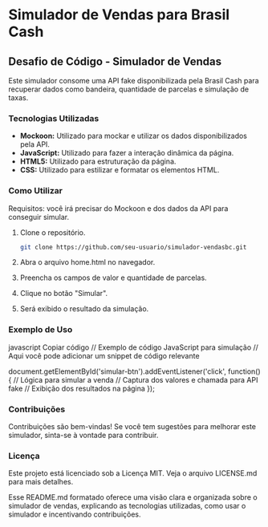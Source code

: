 # Simulador de Vendas para Brasil Cash

## Desafio de Código - Simulador de Vendas

Este simulador consome uma API fake disponibilizada pela Brasil Cash para recuperar dados como bandeira, quantidade de parcelas e simulação de taxas.

### Tecnologias Utilizadas

- **Mockoon:** Utilizado para mockar e utilizar os dados disponibilizados pela API.
- **JavaScript:** Utilizado para fazer a interação dinâmica da página.
- **HTML5:** Utilizado para estruturação da página.
- **CSS:** Utilizado para estilizar e formatar os elementos HTML.

### Como Utilizar

Requisitos: você irá precisar do Mockoon e dos dados da API para conseguir simular.

1. Clone o repositório.

   ```bash
   git clone https://github.com/seu-usuario/simulador-vendasbc.git

   ```

2. Abra o arquivo home.html no navegador.

3. Preencha os campos de valor e quantidade de parcelas.

4. Clique no botão "Simular".

5. Será exibido o resultado da simulação.

### Exemplo de Uso

javascript
Copiar código
// Exemplo de código JavaScript para simulação
// Aqui você pode adicionar um snippet de código relevante

document.getElementById('simular-btn').addEventListener('click', function() {
// Lógica para simular a venda
// Captura dos valores e chamada para API fake
// Exibição dos resultados na página
});

### Contribuições

Contribuições são bem-vindas! Se você tem sugestões para melhorar este simulador, sinta-se à vontade para contribuir.

### Licença

Este projeto está licenciado sob a Licença MIT. Veja o arquivo LICENSE.md para mais detalhes.

Esse README.md formatado oferece uma visão clara e organizada sobre o simulador de vendas, explicando as tecnologias utilizadas, como usar o simulador e incentivando contribuições.
